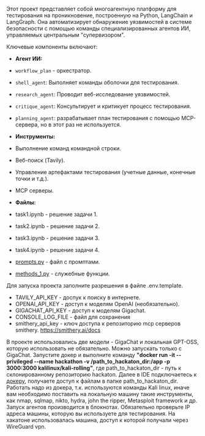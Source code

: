 Этот проект представляет собой многоагентную платформу для тестирования на проникновение, построенную на Python, LangChain и LangGraph. Она автоматизирует обнаружение уязвимостей в системе безопасности с помощью команды специализированных агентов ИИ, управляемых центральным "супервизором".

Ключевые компоненты включают:

* **Агент ИИ:**
 * `workflow_plan` - оркестратор.
 * `shell_agent`: Выполняет команды оболочки для тестирования.
 * `research_agent`: Проводит веб-исследование уязвимостей.
 * `critique_agent`: Консультирует и критикует процесс тестирования.
 * `planning_agent`: разрабатывает план тестирования с помощью MCP-сервера, но в этот раз не используется.

* **Инструменты:**
 * Выполнение команд командной строки.
 * Веб-поиск (Tavily).
 * Управление артефактами тестирования (учетные данные, конечные точки и т.д.).
 *  MCP серверы.


* **Файлы:**
 * task1.ipynb - решение задачи 1.
 * task2.ipynb - решение задачи 2.
 * task3.ipynb - решение задачи 3.
 * task4.ipynb - решение задачи 4.
 * [prompts.py](blanks/prompts.py) - файл с промптами.
 * [methods_1.py](func/methods_1.py) - служебные функции.


Для запуска проекта заполните разрешения в файле .env.template. 
* TAVILY_API_KEY - доспук к поиску в интернете.
* OPENAI_API_KEY - доступ к моделям OpenAI (необязательно).
* GIGACHAT_API_KEY - доступ к моделям Gigachat.
* CONSOLE_LOG_FILE - файл для сохранения 
* smithery_api_key - ключ доступа к репозиторию mcp серверов smithery. https://smithery.ai/docs


В проекте использовались две модели - GigaChat и локальная GPT-OSS, которую использовать не обязательно. Можно запускать только с GigaChat. 
Запустите докер и выполните команду **"docker run -it --privileged --name hackathon -v /path_to_hackaton_dir:/app -p 3000:3000 kalilinux/kali-rolling"**, где path_to_hackaton_dir - путь к склонированному репозиторию hackaton. Далее в IDE подключаетесь к [докеру](https://dev.to/ctison/vscode-remote-containers-5740), получаете доступ к файлам в папке path_to_hackaton_dir.
Работать надо из докера, т.к. используются команды Kali linux, иначе вам необходимо поставить на локальную машину такие инструменты, как nmap, 
sqlmap, nikto, hydra, john the ripper, Metasploit framework и др.
Запуск агентов производится в блокнотах. Обязательно проверьте IP адреса машины, которую вы используете для тестирования. На хакатоне использовалась машина, доступ к которой получали через WireGuard vpn. 
